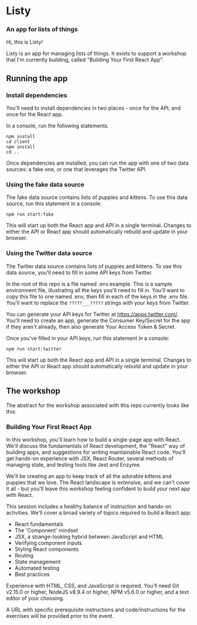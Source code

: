 # Listy
### An app for lists of things

Hi, this is Listy! 

Listy is an app for managing lists of things. It exists to support a workshop that I'm currently building, called "Building Your First React App".



## Running the app

### Install dependencies

You'll need to install dependencies in two places - once for the API, and once for the React app.

In a console, run the following statements.

```
npm install
cd client
npm install
cd ..
```

Once dependencies are installed, you can run the app with one of two data sources: a fake one, or one that leverages the Twitter API.

### Using the fake data source

The fake data source contains lists of puppies and kittens. To use this data source, run this statement in a console:

`npm run start:fake`

This will start up both the React app and API in a single terminal. Changes to either the API or React app should automatically rebuild and update in your browser.

### Using the Twitter data source

The Twitter data source contains lists of puppies and kittens. To use this data source, you'll need to fill in some API keys from Twitter.

In the root of this repo is a file named .env.example. This is a sample environment file, illustrating all the keys you'll need to fill in. You'll want to copy this file to one named .env, then fill in each of the keys in the .env file. You'll want to replace the `?????___?????` strings with your keys from Twitter.

You can generate your API keys for Twitter at https://apps.twitter.com/. You'll need to create an app, generate the Consumer Key/Secret for the app if they aren't already, then also generate Your Access Token & Secret.

Once you've filled in your API keys, run this statement in a console:

`npm run start:twitter`

This will start up both the React app and API in a single terminal. Changes to either the API or React app should automatically rebuild and update in your browser.

## The workshop

The abstract for the workshop associated with this repo currently looks like this:


### Building Your First React App

In this workshop, you'll learn how to build a single-page app with React. We'll discuss the fundamentals of React development, the "React" way of building apps, and suggestions for writing maintainable React code. You'll get hands-on experience with JSX, React Router, several methods of managing state, and testing tools like Jest and Enzyme.

We'll be creating an app to keep track of all the adorable kittens and puppies that we love. The React landscape is extensive, and we can't cover it all - but you'll leave this workshop feeling confident to build your next app with React.

This session includes a healthy balance of instruction and hands-on activities. We'll cover a broad variety of topics required to build a React app:

* React fundamentals
* The 'Component' mindset
* JSX, a strange-looking hybrid between JavaScript and HTML
* Verifying component inputs
* Styling React components
* Routing
* State management
* Automated testing
* Best practices

Experience with HTML, CSS, and JavaScript is required. You'll need Git v2.15.0 or higher, NodeJS v8.9.4 or higher, NPM v5.6.0 or higher, and a text editor of your choosing.

A URL with specific prerequisite instructions and code/instructions for the exercises will be provided prior to the event.

